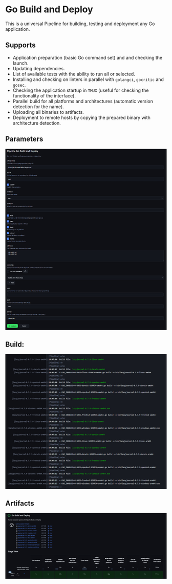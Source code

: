# Go Build and Deploy

This is a universal Pipeline for building, testing and deployment any Go application.

## Supports

- Application preparation (basic Go command set) and and checking the launch.
- Updating dependencies.
- List of available tests with the ability to run all or selected.
- Installing and checking on linters in parallel with `golangci`, `gocritic` and `gosec`.
- Checking the application startup in `TMUX` (useful for checking the functionality of the interface).
- Parallel build for all platforms and architectures (automatic version detection for the name).
- Uploading all binaries to artifacts.
- Deployment to remote hosts by copying the prepared binary with architecture detection.

## Parameters

![](/go-build-deploy/img/params.jpg)

## Build:

![](/go-build-deploy/img/build.jpg)

## Artifacts

![](/go-build-deploy/img/artifacts.jpg)